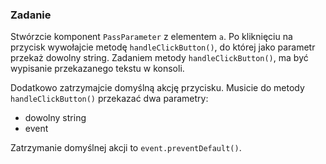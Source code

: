 ### Zadanie 
Stwórzcie komponent `PassParameter` z elementem `a`. Po kliknięciu na przycisk wywołajcie metodę `handleClickButton()`, do której jako parametr przekaż dowolny string. Zadaniem metody `handleClickButton()`, ma być wypisanie przekazanego tekstu w konsoli.

Dodatkowo zatrzymajcie domyślną akcję przycisku. Musicie do metody `handleClickButton()` przekazać dwa parametry: 

- dowolny string
- event

Zatrzymanie domyślnej akcji to `event.preventDefault()`.